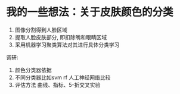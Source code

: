 # 我的一些想法：关于皮肤颜色的分类

1. 图像分割得到人脸区域
2. 提取人脸皮肤部分, 即扣除嘴和眼睛区域
3. 采用机器学习聚类算法对其进行具体分类学习



调研:  
1. 颜色分类器依据
2. 不同分类器比如svm rf 人工神经网络比较
3. 评估方法 曲线、指标、5-折交叉实验
